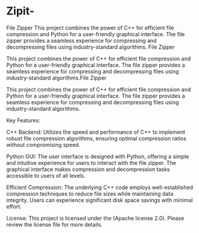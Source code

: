 # Zipit-
File Zipper  This project combines the power of C++ for efficient file compression and Python for a user-friendly graphical interface. The file zipper provides a seamless experience for compressing and decompressing files using industry-standard algorithms. 
File Zipper

This project combines the power of C++ for efficient file compression and Python for a user-friendly graphical interface. The file zipper provides a seamless experience for compressing and decompressing files using industry-standard algorithms.File Zipper

This project combines the power of C++ for efficient file compression and Python for a user-friendly graphical interface. The file zipper provides a seamless experience for compressing and decompressing files using industry-standard algorithms.

Key Features:

C++ Backend: Utilizes the speed and performance of C++ to implement robust file compression algorithms, ensuring optimal compression ratios without compromising speed.

Python GUI: The user interface is designed with Python, offering a simple and intuitive experience for users to interact with the file zipper. The graphical interface makes compression and decompression tasks accessible to users of all levels.

Efficient Compression: The underlying C++ code employs well-established compression techniques to reduce file sizes while maintaining data integrity. Users can experience significant disk space savings with minimal effort.

License:
This project is licensed under the (Apache license 2.0). Please review the license file for more details.
